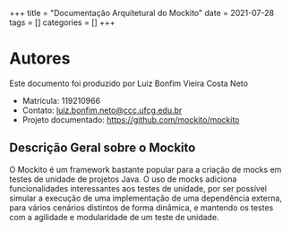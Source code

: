 +++
title = "Documentação Arquitetural do Mockito"
date = 2021-07-28
tags = []
categories = []
+++


# Autores

Este documento foi produzido por Luiz Bonfim Vieira Costa Neto

- Matrícula: 119210966
- Contato: luiz.bonfim.neto@ccc.ufcg.edu.br
- Projeto documentado: https://github.com/mockito/mockito

## Descrição Geral sobre o Mockito

O Mockito é um framework bastante popular para a criação de mocks em testes de unidade de projetos Java. O uso de mocks adiciona funcionalidades interessantes aos testes de unidade, por ser possível simular a execução de uma implementação de uma dependência externa, para vários cenários distintos de forma dinâmica, e mantendo os testes com a agilidade e modularidade de um teste de unidade.